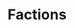 ---
layout: default
title: Factions
nav_order: 13
parent: Sunlit
has_children: false
permalink: /docs/sunlit/factions
---